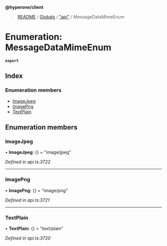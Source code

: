 **@hyperone/client**

> [README](../README.md) / [Globals](../globals.md) / ["api"](../modules/_api_.md) / MessageDataMimeEnum

# Enumeration: MessageDataMimeEnum

**`export`** 

## Index

### Enumeration members

* [ImageJpeg](_api_.messagedatamimeenum.md#imagejpeg)
* [ImagePng](_api_.messagedatamimeenum.md#imagepng)
* [TextPlain](_api_.messagedatamimeenum.md#textplain)

## Enumeration members

### ImageJpeg

•  **ImageJpeg**: {} = "image/jpeg"

*Defined in api.ts:3722*

___

### ImagePng

•  **ImagePng**: {} = "image/png"

*Defined in api.ts:3721*

___

### TextPlain

•  **TextPlain**: {} = "text/plain"

*Defined in api.ts:3720*
